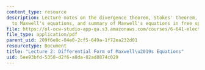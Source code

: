```yaml
---
content_type: resource
description: Lecture notes on the divergence theorem, Stokes' theorem, applications
  to Maxwell's equations, and summary of Maxwell's equations in free space.
file: https://ol-ocw-studio-app-qa.s3.amazonaws.com/courses/6-641-electromagnetic-fields-forces-and-motion-spring-2005/5ee93bfd5358d2f6a8da82ad8874c029_lecture2.pdf
file_type: application/pdf
parent_uid: 209f6e0c-04e0-2cf5-649a-1f72ea232d01
resourcetype: Document
title: "Lecture 2: Differential Form of Maxwell\u2019s Equations"
uid: 5ee93bfd-5358-d2f6-a8da-82ad8874c029
---
```

